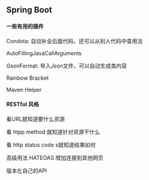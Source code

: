## Spring Boot

#### 一些有用的插件

Condota: 自动补全后面代码，还可以从别人代码中查用法

AutoFillingJavaCallArguments

GsonFormat: 导入Json文件，可以自动生成类内容

Rainbow Bracket

Maven Helper

#### RESTful 风格

看URL就知道要什么资源

看 htpp method 就知道针对资源干什么

看 http status code s就知道结果如何

高级用法 HATEOAS 增加连接到其他网页

版本化自己的API
